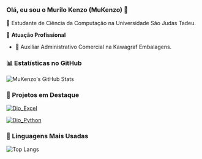 ### Olá, eu sou o Murilo Kenzo (MuKenzo) 👋

📖 Estudante de Ciência da Computação na Universidade São Judas Tadeu.

🏢 **Atuação Profissional**
- 🚀 Auxiliar Administrativo Comercial na Kawagraf Embalagens.

### 📊 Estatísticas no GitHub

![MuKenzo's GitHub Stats](https://github-readme-stats.vercel.app/api?username=MuKenzo&show_icons=true&theme=dracula)

### 📌 Projetos em Destaque

[![Dio_Excel](https://github-readme-stats.vercel.app/api/pin/?username=MuKenzo&repo=dio_excel)](https://github.com/MuKenzo/dio_excel)

[![Dio_Python](https://github-readme-stats.vercel.app/api/pin/?username=MuKenzo&repo=dio_python)](https://github.com/MuKenzo/dio_python)

### 🚀 Linguagens Mais Usadas

![Top Langs](https://github-readme-stats.vercel.app/api/top-langs/?username=MuKenzo&layout=compact)
